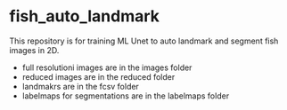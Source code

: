 # fish_auto_landmark
This repository is for training ML Unet to auto landmark and segment fish images in 2D.
- full resolutioni images are in the images folder
- reduced images are in the reduced folder
- landmakrs are in the fcsv folder
- labelmaps for segmentations are in the labelmaps folder
